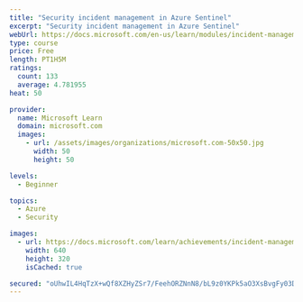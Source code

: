 ```yaml
---
title: "Security incident management in Azure Sentinel"
excerpt: "Security incident management in Azure Sentinel"
webUrl: https://docs.microsoft.com/en-us/learn/modules/incident-management-sentinel/
type: course
price: Free
length: PT1H5M
ratings:
  count: 133
  average: 4.781955
heat: 50

provider:
  name: Microsoft Learn
  domain: microsoft.com
  images:
    - url: /assets/images/organizations/microsoft.com-50x50.jpg
      width: 50
      height: 50

levels:
  - Beginner

topics:
  - Azure
  - Security

images:
  - url: https://docs.microsoft.com/learn/achievements/incident-management-sentinel-social.png
    width: 640
    height: 320
    isCached: true

secured: "oUhwIL4HqTzX+wQf8XZHyZSr7/FeehORZNnN8/bL9z0YKPk5aO3XsBvgFy03DLk/sxxB8O4M8Pr3CfvDg+vY9E0+YRTZbvF0W/AX/S94wP7J+qSsOKlhFkEclzoDMPrgShfMCQxeEIDqhWh/3CBZMWwqJAMtDoBB75CkB9AuyNMgdnga19HN8kBzMLEmyCE63SY8asieMobG+B7343FzluWuZvZuWNsbiN+alfi4wF2rWrv6QWXjqmDKtIV546Y9p4z7HizKapl6VlmVcD9gOMQNC/8SMZOP+uKB1aNvyn3th50Jm7ISOxdjpylZBpBh/q4QlCGocwLbXleEEoHF699wSxVyTDSOQIPOwjuE0KvLpyEfY5T6U5469KCy4Ki6p/9IWa0eMRku/QhD2yy1vgZKZQuTZktZbG/EEa5b6Xo=;/57+v78T5WjDp4cli3JMPA=="
---
```


